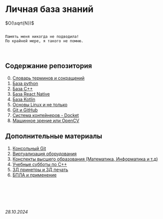 <head>
    <script src="https://cdn.jsdelivr.net/npm/mathjax@3/es5/tex-mml-chtml.js"></script>
</head>


# Личная база знаний 

<!-- <p>Пример формулы: \( E = mc^2 \)</p> -->

$O(\sqrt{N})$

```

Память меня никогда не подводила!
По крайней мере, я такого не помню.

```

<br>

## **Содержание репозитория**

0. [Словарь терминов и сокращений](./Dictionary.md)
1. [База python](./Python/)
2. [База C++](./C++/)
3. [База React Native](./ReactNative/)
4. [База Kotlin](./Kotlin/)
5. [Основы Linux и не только](./Linux/)
6. [Git и GitHub](./GitHub/)
7. [Система контейнеров - Docket](./Docker/)
8. [Машинное зрение или OpenCV](./OpenCV/)


## **Дополнительные материалы**

1. [Консольный Git](./General/git.md)
2. [Виртуализация оборудования](./General/virtualization.md)
3. [Конспекты высшего образования (Математика, Информатика и т.д)](./Higher/)
4. [Учебные субботы по C++](./Higher/SSaturdays/)
5. [3Д принетры и 3Д печать](./General/3DPrint.md)
6. [БПЛА и применение](./General/Drone.md)



<br><br>
<br><br>


###### 28.10.2024
